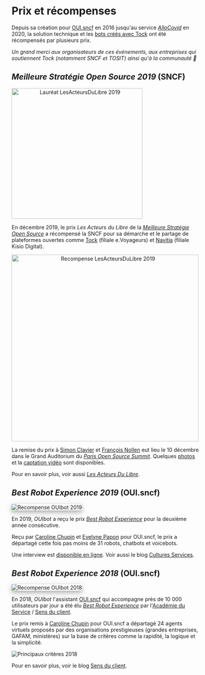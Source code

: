 # Prix et récompenses

Depuis sa création pour [OUI.sncf](https://www.oui.sncf/) en 2016 jusqu'au
service _[AlloCovid](https://www.allocovid.com/)_ en 2020, la solution technique et 
les [bots créés avec Tock](vitrine.md) ont été récompensés par plusieurs prix.

_Un grand merci aux organisateurs de ces événements, aux entreprises qui soutiennent
Tock (notamment SNCF et TOSIT) ainsi qu'à la communauté 🙂_

## _Meilleure Stratégie Open Source 2019_ (SNCF)

<img alt="Lauréat LesActeursDuLibre 2019" 
src="https://doc.tock.ai/fr/images/prixacteursdulibre2019.png" 
style="width: 350px; text-align: center;">

En décembre 2019, le prix _Les Acteurs du Libre_ de la 
[_Meilleure Stratégie Open Source_](https://lesacteursdulibre.com/portfolio/prix-meilleure-strategie/)
a récompensé la SNCF pour sa démarche et le partage de plateformes ouvertes comme 
[Tock](https://doc.tock.ai/) (filiale e.Voyageurs) 
et [Navitia](https://github.com/CanalTP/navitia) (filiale Kisio Digital).

<img alt="Recompense LesActeursDuLibre 2019" 
src="https://pbs.twimg.com/media/ELca13sWsAQ5HkR.jpg" 
style="width: 500px; text-align: center;">

La remise du prix à [Simon Clavier](https://www.linkedin.com/in/clavier/) et [François Nollen](https://www.linkedin.com/in/francois-nollen-42102782/) 
eut lieu le 10 décembre dans le Grand Auditorium du [_Paris Open Source Summit_](http://2019.opensourcesummit.paris/).
Quelques [photos](https://www.flickr.com/photos/186089225@N03/albums/72157712273229483) et 
la [captation vidéo](https://www.youtube.com/watch?v=7vodelxCZyI) sont disponibles.

Pour en savoir plus, voir aussi [_Les Acteurs Du Libre_](https://lesacteursdulibre.com/portfolio/prix-meilleure-strategie/).

## _Best Robot Experience 2019_ (OUI.sncf)

<img alt="Recompense OUIbot 2019" 
src="https://www.academieduservice.com/wp-content/uploads/2020/10/blog.png" 
style="box-shadow: 0 4px 8px 0 rgba(0, 0, 0, 0.2), 0 6px 20px 0 rgba(0, 0, 0, 0.19); text-align: center;">

En 2019, _OUIbot_ a reçu le prix 
_[Best Robot Experience](https://blog-cultures-services.com/2019/07/09/ouibot-de-ouisncf-laureat-prix-best-robot-experience-2019/)_
 pour la deuxième année consécutive.

Reçu par [Caroline Chupin](https://www.linkedin.com/in/caroline-chupin-2790bb51/) et 
 [Evelyne Papon](https://www.linkedin.com/in/evelyne-papon-2b895945/) pour OUI.sncf,
 le prix a départagé cette fois pas moins de 31 robots, chatbots et voicebots. 

Une interview est [disponible en ligne](https://www.youtube.com/watch?v=viRFqrpJvc4).
Voir aussi le blog [Cultures Services](https://blog-cultures-services.com/2019/07/09/ouibot-de-ouisncf-laureat-prix-best-robot-experience-2019/).

## _Best Robot Experience 2018_ (OUI.sncf)

<img alt="Recompense OUIbot 2018"
title="L'équipe 'Jarvis' du bot OUI.sncf" 
src="https://pbs.twimg.com/media/DhQ_uchWkAI3-o5.jpg" 
style="box-shadow: 0 4px 8px 0 rgba(0, 0, 0, 0.2), 0 6px 20px 0 rgba(0, 0, 0, 0.19); text-align: center;">

En 2018, _OUIbot_ l'assistant [OUI.sncf](https://www.oui.sncf/) qui accompagne près de 10 000 utilisateurs 
par jour a été élu _[Best Robot Experience](https://www.sensduclient.com/2018/04/ouibot-ouisncf-est-le-gagnant-de-best.html)_
 par l'[Académie du Service](http://www.academieduservice.com/) / [Sens du client](http://www.sensduclient.com/).
 
Le prix remis à [Caroline Chupin](https://www.linkedin.com/in/caroline-chupin-2790bb51/) pour OUI.sncf
a départagé 24 agents virtuels proposés par des organisations prestigieuses (grandes entreprises, GAFAM, ministères)
sur la base de critères comme la rapidité, la logique et la simplicité. 

![Principaux critères 2018](https://1.bp.blogspot.com/-kjccUpSlsHw/WttCWg_TqXI/AAAAAAAALEM/Fa2ZvP8r824SiHLZYW-SGsjK0Uyd2ob5QCLcBGAs/s400/bestrobotexperience2-2018.jpg "Principaux critères Best Robot Experience 2018")

Pour en savoir plus, voir le blog [Sens du client](https://www.sensduclient.com/2018/04/ouibot-ouisncf-est-le-gagnant-de-best.html).